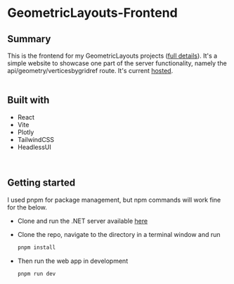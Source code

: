 # GeometricLayouts-Frontend

## Summary
This is the frontend for my GeometricLayouts projects ([full details](https://github.com/jomonty/GeometricLayouts)). It's a simple website to showcase one part of the server functionality, namely the api/geometry/verticesbygridref route. It's current [hosted](https://geometric-layouts-frontend.vercel.app/).
<br>
<br>

## Built with
* React
* Vite
* Plotly
* TailwindCSS
* HeadlessUI
<br>

## Getting started
I used pnpm for package management, but npm commands will work fine for the below.

* Clone and run the .NET server available [here](https://github.com/jomonty/GeometricLayouts)

* Clone the repo, navigate to the directory in a terminal window and run
    ```sh
    pnpm install
    ```
* Then run the web app in development
    ```sh
    pnpm run dev
    ```

